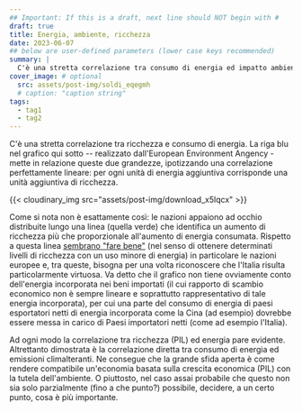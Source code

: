 ```yaml
---
## Important: If this is a draft, next line should NOT begin with #
draft: true
title: Energia, ambiente, ricchezza
date: 2023-06-07
## below are user-defined parameters (lower case keys recommended)
summary: |
  C'è una stretta correlazione tra consumo di energia ed impatto ambientale. Ma, purtroppo, c'è anche una stretta correlazione tra ricchezza e consumo di energia: più una nazione consuma energia e più è ricca\... Vediamo come.
cover_image: # optional
  src: assets/post-img/soldi_eqegmh
  # caption: "caption string"
tags:
  - tag1
  - tag2
---
```


C'è una stretta correlazione tra ricchezza e consumo di energia. La riga blu nel grafico qui sotto -- realizzato dall'European Environment Angency - mette in relazione queste due grandezze, ipotizzando una correlazione perfettamente lineare: per ogni unità di energia aggiuntiva corrisponde una unità aggiuntiva di ricchezza.

{{< cloudinary_img src="assets/post-img/download_x5lqcx" >}}

Come si nota non è esattamente così: le nazioni appaiono ad occhio distribuite lungo una linea (quella verde) che identifica un aumento di ricchezza più che proporzionale all'aumento di energia consumata. Rispetto a questa linea [sembrano "fare bene"](https://www.eea.europa.eu/data-and-maps/figures/correlation-of-per-capita-energy) (nel senso di ottenere determinati livelli di ricchezza con un uso minore di energia) in particolare le nazioni europee e, tra queste, bisogna per una volta riconoscere che l'Italia risulta particolarmente virtuosa. Va detto che il grafico non tiene ovviamente conto dell'energia incorporata nei beni importati (il cui rapporto di scambio economico non è sempre lineare e soprattutto rappresentativo di tale energia incorporata), per cui una parte del consumo di energia di paesi esportatori netti di energia incorporata come la Cina (ad esempio) dovrebbe essere messa in carico di Paesi importatori netti (come ad esempio l'Italia).

Ad ogni modo la correlazione tra ricchezza (PIL) ed energia pare evidente. Altrettanto dimostrata è la correlazione diretta tra consumo di energia ed emissioni climalteranti. Ne consegue che la grande sfida aperta è come rendere compatibile un'economia basata sulla crescita economica (PIL) con la tutela dell'ambiente. O piuttosto, nel caso assai probabile che questo non sia solo parzialmente (fino a che punto?) possibile, decidere, a un certo punto, cosa è più importante.


<!--
  created 2023-06-07 09:00:55.001023 +0200 CEST m=+0.040252918
-->